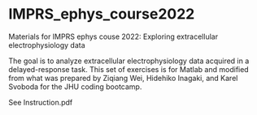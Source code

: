 # IMPRS_ephys_course2022
Materials for IMPRS ephys couse 2022: Exploring extracellular electrophysiology data

The goal is to analyze extracellular electrophysiology data acquired in a delayed-response task. This set of exercises is for Matlab and modified from what was prepared by Ziqiang Wei, Hidehiko Inagaki, and Karel Svoboda for the JHU coding bootcamp.

See Instruction.pdf
